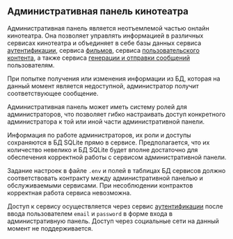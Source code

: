 ## Административная панель кинотеатра

Административная панель является неотъемлемой частью онлайн кинотеатра. Она позволяет управлять информацией в 
различных сервисах кинотеатра и объединяет в себе базы данных сервиса [аутентификации](https://github.com/allyotov/Auth_sprint_1), сервиса [фильмов](https://github.com/chingisdev/Async_API_sprint_2), сервиса 
[пользовательского контента](https://github.com/chingisdev/practicum_profile_API), а также сервиса [генерации и отправки сообщений](https://github.com/allyotov/notifications_sprint_1) пользователям.

При попытке получения или изменения информации из БД, которая на данный момент является недоступной, администратор
получит соответствующее сообщение.

Административная панель может иметь систему ролей для администраторов, что позволяет гибко настраивать доступ конкретного
администратора к той или иной части административной панели.

Информация по работе администраторов, их роли и доступы сохраняются в БД SQLite прямо в сервисе. Предполагается, 
что их количество невелико и БД SQLite будет вполне достаточно для обеспечения корректной работы с сервисом 
административной панели.

Задание настроек в файле `.env` и полей в таблицах БД сервисов должно соответствовать контракту между административной 
панелью и обслуживаемыми сервисами. При несоблюдении контрактов корректная работа сервиса невозможна.

Доступ к сервису осуществляется через сервис [аутентификации](https://github.com/allyotov/Auth_sprint_1) после ввода пользователем `email` и `password` в форме
входа в административную панель. Доступ через социальные сети на данный момент не поддерживается.

